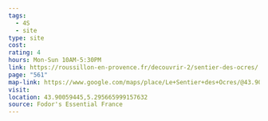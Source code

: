 ```yaml
---
tags:
  - 4S
  - site
type: site
cost: 
rating: 4
hours: Mon-Sun 10AM-5:30PM
link: https://roussillon-en-provence.fr/decouvrir-2/sentier-des-ocres/
page: "561"
map-link: https://www.google.com/maps/place/Le+Sentier+des+Ocres/@43.9009203,5.293334,17z/data=!3m1!4b1!4m6!3m5!1s0x12ca13e3bbdffdc5:0xb600e2ad5c0dc6ee!8m2!3d43.9009165!4d5.2959089!16s%2Fg%2F1tf45bcv?entry=ttu&g_ep=EgoyMDI0MTAwNy4xIKXMDSoASAFQAw%3D%3D
visit: 
location: 43.90059445,5.295665999157632
source: Fodor's Essential France
---
```

